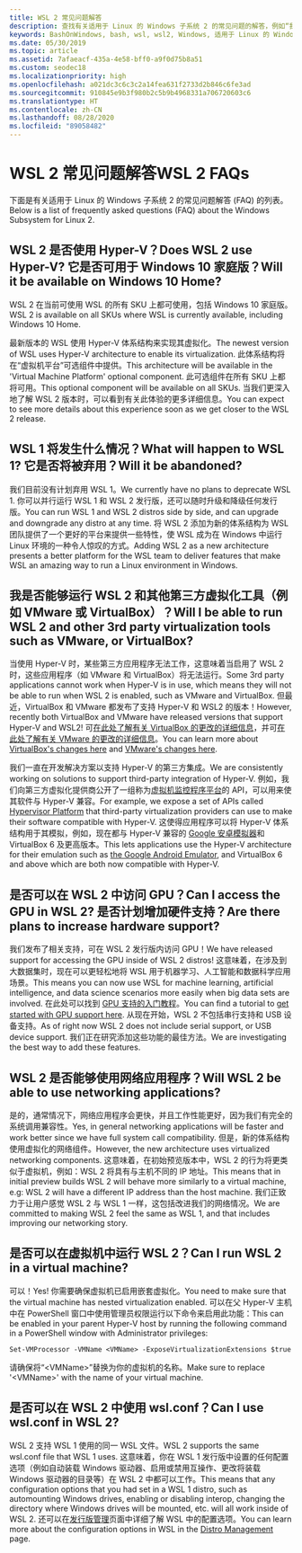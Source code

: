 ```yaml
---
title: WSL 2 常见问题解答
description: 查找有关适用于 Linux 的 Windows 子系统 2 的常见问题的解答，例如“我能否在虚拟机上运行 WSL 2？”。
keywords: BashOnWindows, bash, wsl, wsl2, Windows, 适用于 Linux 的 Windows 子系统, windowssubsystem, ubuntu, debian, suse, Windows 10, 安装
ms.date: 05/30/2019
ms.topic: article
ms.assetid: 7afaeacf-435a-4e58-bff0-a9f0d75b8a51
ms.custom: seodec18
ms.localizationpriority: high
ms.openlocfilehash: a021dc3c6c3c2a14fea631f2733d2b846c6fe3ad
ms.sourcegitcommit: 910845e9b3f980b2c5b9b4968331a706720603c6
ms.translationtype: HT
ms.contentlocale: zh-CN
ms.lasthandoff: 08/28/2020
ms.locfileid: "89058482"
---
```

# <a name="wsl-2-faqs"></a><span data-ttu-id="30497-104">WSL 2 常见问题解答</span><span class="sxs-lookup"><span data-stu-id="30497-104">WSL 2 FAQs</span></span>

<span data-ttu-id="30497-105">下面是有关适用于 Linux 的 Windows 子系统 2 的常见问题解答 (FAQ) 的列表。</span><span class="sxs-lookup"><span data-stu-id="30497-105">Below is a list of frequently asked questions (FAQ) about the Windows Subsystem for Linux 2.</span></span>

## <a name="does-wsl-2-use-hyper-v-will-it-be-available-on-windows-10-home"></a><span data-ttu-id="30497-106">WSL 2 是否使用 Hyper-V？</span><span class="sxs-lookup"><span data-stu-id="30497-106">Does WSL 2 use Hyper-V?</span></span> <span data-ttu-id="30497-107">它是否可用于 Windows 10 家庭版？</span><span class="sxs-lookup"><span data-stu-id="30497-107">Will it be available on Windows 10 Home?</span></span>

<span data-ttu-id="30497-108">WSL 2 在当前可使用 WSL 的所有 SKU 上都可使用，包括 Windows 10 家庭版。</span><span class="sxs-lookup"><span data-stu-id="30497-108">WSL 2 is available on all SKUs where WSL is currently available, including Windows 10 Home.</span></span>

<span data-ttu-id="30497-109">最新版本的 WSL 使用 Hyper-V 体系结构来实现其虚拟化。</span><span class="sxs-lookup"><span data-stu-id="30497-109">The newest version of WSL uses Hyper-V architecture to enable its virtualization.</span></span> <span data-ttu-id="30497-110">此体系结构将在“虚拟机平台”可选组件中提供。</span><span class="sxs-lookup"><span data-stu-id="30497-110">This architecture will be available in the 'Virtual Machine Platform' optional component.</span></span> <span data-ttu-id="30497-111">此可选组件在所有 SKU 上都将可用。</span><span class="sxs-lookup"><span data-stu-id="30497-111">This optional component will be available on all SKUs.</span></span> <span data-ttu-id="30497-112">当我们更深入地了解 WSL 2 版本时，可以看到有关此体验的更多详细信息。</span><span class="sxs-lookup"><span data-stu-id="30497-112">You can expect to see more details about this experience soon as we get closer to the WSL 2 release.</span></span>

## <a name="what-will-happen-to-wsl-1-will-it-be-abandoned"></a><span data-ttu-id="30497-113">WSL 1 将发生什么情况？</span><span class="sxs-lookup"><span data-stu-id="30497-113">What will happen to WSL 1?</span></span> <span data-ttu-id="30497-114">它是否将被弃用？</span><span class="sxs-lookup"><span data-stu-id="30497-114">Will it be abandoned?</span></span>

<span data-ttu-id="30497-115">我们目前没有计划弃用 WSL 1。</span><span class="sxs-lookup"><span data-stu-id="30497-115">We currently have no plans to deprecate WSL 1.</span></span> <span data-ttu-id="30497-116">你可以并行运行 WSL 1 和 WSL 2 发行版，还可以随时升级和降级任何发行版。</span><span class="sxs-lookup"><span data-stu-id="30497-116">You can run WSL 1 and WSL 2 distros side by side, and can upgrade and downgrade any distro at any time.</span></span> <span data-ttu-id="30497-117">将 WSL 2 添加为新的体系结构为 WSL 团队提供了一个更好的平台来提供一些特性，使 WSL 成为在 Windows 中运行 Linux 环境的一种令人惊叹的方式。</span><span class="sxs-lookup"><span data-stu-id="30497-117">Adding WSL 2 as a new architecture presents a better platform for the WSL team to deliver features that make WSL an amazing way to run a Linux environment in Windows.</span></span>

## <a name="will-i-be-able-to-run-wsl-2-and-other-3rd-party-virtualization-tools-such-as-vmware-or-virtualbox"></a><span data-ttu-id="30497-118">我是否能够运行 WSL 2 和其他第三方虚拟化工具（例如 VMware 或 VirtualBox）？</span><span class="sxs-lookup"><span data-stu-id="30497-118">Will I be able to run WSL 2 and other 3rd party virtualization tools such as VMware, or VirtualBox?</span></span>

<span data-ttu-id="30497-119">当使用 Hyper-V 时，某些第三方应用程序无法工作，这意味着当启用了 WSL 2 时，这些应用程序（如 VMware 和 VirtualBox）将无法运行。</span><span class="sxs-lookup"><span data-stu-id="30497-119">Some 3rd party applications cannot work when Hyper-V is in use, which means they will not be able to run when WSL 2 is enabled, such as VMware and VirtualBox.</span></span> <span data-ttu-id="30497-120">但最近，VirtualBox 和 VMware 都发布了支持 Hyper-V 和 WSL2 的版本！</span><span class="sxs-lookup"><span data-stu-id="30497-120">However, recently both VirtualBox and VMware have released versions that support Hyper-V and WSL2!</span></span> <span data-ttu-id="30497-121">可[在此处了解有关 VirtualBox 的更改的详细信息][1]，并可[在此处了解有关 VMware 的更改的详细信息][4]。</span><span class="sxs-lookup"><span data-stu-id="30497-121">You can learn more about [VirtualBox's changes here][1] and [VMware's changes here][4].</span></span>

<span data-ttu-id="30497-122">我们一直在开发解决方案以支持 Hyper-V 的第三方集成。</span><span class="sxs-lookup"><span data-stu-id="30497-122">We are consistently working on solutions to support third-party integration of Hyper-V.</span></span> <span data-ttu-id="30497-123">例如，我们向第三方虚拟化提供商公开了一组称为[虚拟机监控程序平台][2]的 API，可以用来使其软件与 Hyper-V 兼容。</span><span class="sxs-lookup"><span data-stu-id="30497-123">For example, we expose a set of APIs called [Hypervisor Platform][2] that third-party virtualization providers can use to make their software compatible with Hyper-V.</span></span> <span data-ttu-id="30497-124">这使得应用程序可以将 Hyper-V 体系结构用于其模拟，例如，现在都与 Hyper-V 兼容的 [Google 安卓模拟器][3]和 VirtualBox 6 及更高版本。</span><span class="sxs-lookup"><span data-stu-id="30497-124">This lets applications use the Hyper-V architecture for their emulation such as [the Google Android Emulator][3], and VirtualBox 6 and above which are both now compatible with Hyper-V.</span></span>

## <a name="can-i-access-the-gpu-in-wsl-2-are-there-plans-to-increase-hardware-support"></a><span data-ttu-id="30497-125">是否可以在 WSL 2 中访问 GPU？</span><span class="sxs-lookup"><span data-stu-id="30497-125">Can I access the GPU in WSL 2?</span></span> <span data-ttu-id="30497-126">是否计划增加硬件支持？</span><span class="sxs-lookup"><span data-stu-id="30497-126">Are there plans to increase hardware support?</span></span>

<span data-ttu-id="30497-127">我们发布了相关支持，可在 WSL 2 发行版内访问 GPU！</span><span class="sxs-lookup"><span data-stu-id="30497-127">We have released support for accessing the GPU inside of WSL 2 distros!</span></span> <span data-ttu-id="30497-128">这意味着，在涉及到大数据集时，现在可以更轻松地将 WSL 用于机器学习、人工智能和数据科学应用场景。</span><span class="sxs-lookup"><span data-stu-id="30497-128">This means you can now use WSL for machine learning, artificial intelligence, and data science scenarios more easily when big data sets are involved.</span></span> <span data-ttu-id="30497-129">在此处可以找到 [GPU 支持的入门教程](./tutorials/gpu-compute)。</span><span class="sxs-lookup"><span data-stu-id="30497-129">You can find a tutorial to [get started with GPU support here](./tutorials/gpu-compute).</span></span> <span data-ttu-id="30497-130">从现在开始，WSL 2 不包括串行支持和 USB 设备支持。</span><span class="sxs-lookup"><span data-stu-id="30497-130">As of right now WSL 2 does not include serial support, or USB device support.</span></span> <span data-ttu-id="30497-131">我们正在研究添加这些功能的最佳方法。</span><span class="sxs-lookup"><span data-stu-id="30497-131">We are investigating the best way to add these features.</span></span>

## <a name="will-wsl-2-be-able-to-use-networking-applications"></a><span data-ttu-id="30497-132">WSL 2 是否能够使用网络应用程序？</span><span class="sxs-lookup"><span data-stu-id="30497-132">Will WSL 2 be able to use networking applications?</span></span>

<span data-ttu-id="30497-133">是的，通常情况下，网络应用程序会更快，并且工作性能更好，因为我们有完全的系统调用兼容性。</span><span class="sxs-lookup"><span data-stu-id="30497-133">Yes, in general networking applications will be faster and work better since we have full system call compatibility.</span></span> <span data-ttu-id="30497-134">但是，新的体系结构使用虚拟化的网络组件。</span><span class="sxs-lookup"><span data-stu-id="30497-134">However, the new architecture uses virtualized networking components.</span></span> <span data-ttu-id="30497-135">这意味着，在初始预览版本中，WSL 2 的行为将更类似于虚拟机，例如：WSL 2 将具有与主机不同的 IP 地址。</span><span class="sxs-lookup"><span data-stu-id="30497-135">This means that in initial preview builds WSL 2 will behave more similarly to a virtual machine, e.g: WSL 2 will have a different IP address than the host machine.</span></span> <span data-ttu-id="30497-136">我们正致力于让用户感觉 WSL 2 与 WSL 1 一样，这包括改进我们的网络情况。</span><span class="sxs-lookup"><span data-stu-id="30497-136">We are committed to making WSL 2 feel the same as WSL 1, and that includes improving our networking story.</span></span> 

## <a name="can-i-run-wsl-2-in-a-virtual-machine"></a><span data-ttu-id="30497-137">是否可以在虚拟机中运行 WSL 2？</span><span class="sxs-lookup"><span data-stu-id="30497-137">Can I run WSL 2 in a virtual machine?</span></span>

<span data-ttu-id="30497-138">可以！</span><span class="sxs-lookup"><span data-stu-id="30497-138">Yes!</span></span> <span data-ttu-id="30497-139">你需要确保虚拟机已启用嵌套虚拟化。</span><span class="sxs-lookup"><span data-stu-id="30497-139">You need to make sure that the virtual machine has nested virtualization enabled.</span></span> <span data-ttu-id="30497-140">可以在父 Hyper-V 主机中在 PowerShell 窗口中使用管理员权限运行以下命令来启用此功能：</span><span class="sxs-lookup"><span data-stu-id="30497-140">This can be enabled in your parent Hyper-V host by running the following command in a PowerShell window with Administrator privileges:</span></span>

`Set-VMProcessor -VMName <VMName> -ExposeVirtualizationExtensions $true`

<span data-ttu-id="30497-141">请确保将“&lt;VMName&gt;”替换为你的虚拟机的名称。</span><span class="sxs-lookup"><span data-stu-id="30497-141">Make sure to replace '&lt;VMName&gt;' with the name of your virtual machine.</span></span>

## <a name="can-i-use-wslconf-in-wsl-2"></a><span data-ttu-id="30497-142">是否可以在 WSL 2 中使用 wsl.conf？</span><span class="sxs-lookup"><span data-stu-id="30497-142">Can I use wsl.conf in WSL 2?</span></span>

<span data-ttu-id="30497-143">WSL 2 支持 WSL 1 使用的同一 WSL 文件。</span><span class="sxs-lookup"><span data-stu-id="30497-143">WSL 2 supports the same wsl.conf file that WSL 1 uses.</span></span> <span data-ttu-id="30497-144">这意味着，你在 WSL 1 发行版中设置的任何配置选项（例如自动装载 Windows 驱动器、启用或禁用互操作、更改将装载 Windows 驱动器的目录等）在 WSL 2 中都可以工作。</span><span class="sxs-lookup"><span data-stu-id="30497-144">This means that any configuration options that you had set in a WSL 1 distro, such as automounting Windows drives, enabling or disabling interop, changing the directory where Windows drives will be mounted, etc. will all work inside of WSL 2.</span></span> <span data-ttu-id="30497-145">还可以在[发行版管理](./wsl-config.md)页面中详细了解 WSL 中的配置选项。</span><span class="sxs-lookup"><span data-stu-id="30497-145">You can learn more about the configuration options in WSL in the [Distro Management](./wsl-config.md) page.</span></span>

 [1]: https://www.virtualbox.org/wiki/Changelog-6.0
 [2]: https://docs.microsoft.com/virtualization/api/
 [3]: https://devblogs.microsoft.com/visualstudio/hyper-v-android-emulator-support/
 [4]: https://blogs.vmware.com/workstation/2020/01/vmware-workstation-tech-preview-20h1.html

